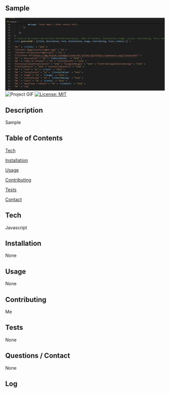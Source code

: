 ## Sample

![Project Image](assets/sample.jpg)
![Project GIF](assets/sample.gif)
[![License: MIT](https://img.shields.io/badge/License-MIT-yellow.svg)](https://opensource.org/licenses/MIT)

## Description
Sample

## Table of Contents
[Tech](#Tech)

[Installation](#Installation)

[Usage](#Usage)

[Contributing](#Contributing)

[Tests](#Tests)

[Contact](#Contact)

## Tech
Javascript

## Installation
None

## Usage
None

## Contributing
Me

## Tests
None

## Questions / Contact
None

## Log
